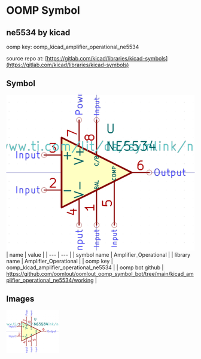 # OOMP Symbol  
## ne5534  by kicad  
  
oomp key: oomp_kicad_amplifier_operational_ne5534  
  
source repo at: [https://gitlab.com/kicad/libraries/kicad-symbols](https://gitlab.com/kicad/libraries/kicad-symbols)  
## Symbol  
  
[![working.png](working_600.png)](working.png)  
| name | value | 
| --- | --- | 
| symbol name | Amplifier_Operational | 
| library name | Amplifier_Operational | 
| oomp key | oomp_kicad_amplifier_operational_ne5534 | 
| oomp bot github | https://github.com/oomlout/oomlout_oomp_symbol_bot/tree/main/kicad_amplifier_operational_ne5534/working | 
## Images  
  
[![working.png](working_140.png)](working.png)  
